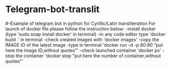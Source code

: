 # Telegram-bot-translit
#-Example of telegram bot in python for Cyrillic/Latin transliteration
For launch of docker file please follow the instruction below:
-install docker (type 'sudo snap install docker' in terminal)
-in any code editor type 'docker build .' in terminal
-check created images with 'docker images'
-copy the IMAGE ID of the latest image
-type in terminal 'docker run -d -p 80:80 "put here the image ID,without quotes"'
-check launched container 'docker ps'
-stop the container 'docker stop "put here the number of container,without quotes"'
